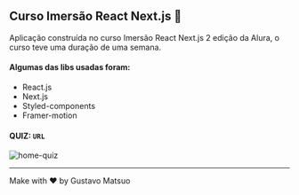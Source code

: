 ##   Curso Imersão React Next.js  :rocket:
Aplicação construída no curso Imersão React Next.js 2 edição da Alura, o curso teve uma duração de uma semana.

#### Algumas das libs usadas foram: 
- React.js
- Next.js
- Styled-components
- Framer-motion

#### QUIZ:   `URL` 

![home-quiz](https://i.imgur.com/P6CxNEs.jpg)

---
Make with :heart: by Gustavo Matsuo